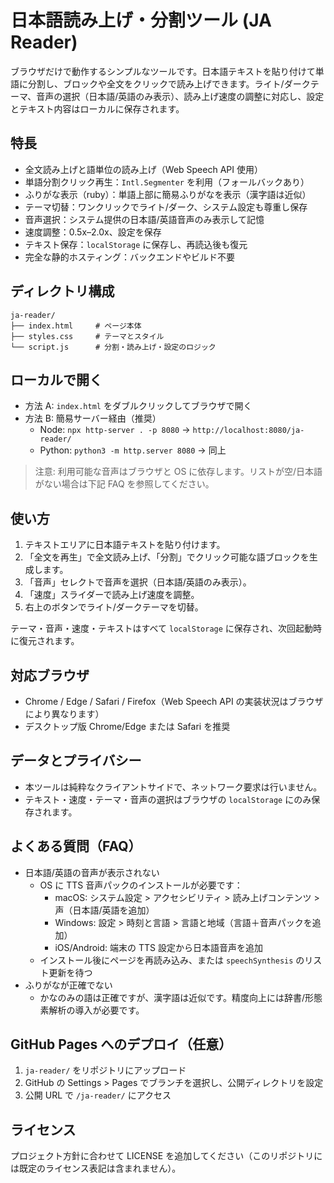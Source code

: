 # 日本語読み上げ・分割ツール (JA Reader)

ブラウザだけで動作するシンプルなツールです。日本語テキストを貼り付けて単語に分割し、ブロックや全文をクリックで読み上げできます。ライト/ダークテーマ、音声の選択（日本語/英語のみ表示）、読み上げ速度の調整に対応し、設定とテキスト内容はローカルに保存されます。

## 特長
- 全文読み上げと語単位の読み上げ（Web Speech API 使用）
- 単語分割クリック再生：`Intl.Segmenter` を利用（フォールバックあり）
- ふりがな表示（ruby）：単語上部に簡易ふりがなを表示（漢字語は近似）
- テーマ切替：ワンクリックでライト/ダーク、システム設定も尊重し保存
- 音声選択：システム提供の日本語/英語音声のみ表示して記憶
- 速度調整：0.5x–2.0x、設定を保存
- テキスト保存：`localStorage` に保存し、再読込後も復元
- 完全な静的ホスティング：バックエンドやビルド不要

## ディレクトリ構成
```
ja-reader/
├── index.html     # ページ本体
├── styles.css     # テーマとスタイル
└── script.js      # 分割・読み上げ・設定のロジック
```

## ローカルで開く
- 方法 A: `index.html` をダブルクリックしてブラウザで開く
- 方法 B: 簡易サーバー経由（推奨）
  - Node: `npx http-server . -p 8080` → `http://localhost:8080/ja-reader/`
  - Python: `python3 -m http.server 8080` → 同上

> 注意: 利用可能な音声はブラウザと OS に依存します。リストが空/日本語がない場合は下記 FAQ を参照してください。

## 使い方
1. テキストエリアに日本語テキストを貼り付けます。
2. 「全文を再生」で全文読み上げ、「分割」でクリック可能な語ブロックを生成します。
3. 「音声」セレクトで音声を選択（日本語/英語のみ表示）。
4. 「速度」スライダーで読み上げ速度を調整。
5. 右上のボタンでライト/ダークテーマを切替。

テーマ・音声・速度・テキストはすべて `localStorage` に保存され、次回起動時に復元されます。

## 対応ブラウザ
- Chrome / Edge / Safari / Firefox（Web Speech API の実装状況はブラウザにより異なります）
- デスクトップ版 Chrome/Edge または Safari を推奨

## データとプライバシー
- 本ツールは純粋なクライアントサイドで、ネットワーク要求は行いません。
- テキスト・速度・テーマ・音声の選択はブラウザの `localStorage` にのみ保存されます。

## よくある質問（FAQ）
- 日本語/英語の音声が表示されない
  - OS に TTS 音声パックのインストールが必要です：
    - macOS: システム設定 > アクセシビリティ > 読み上げコンテンツ > 声（日本語/英語を追加）
    - Windows: 設定 > 時刻と言語 > 言語と地域（言語＋音声パックを追加）
    - iOS/Android: 端末の TTS 設定から日本語音声を追加
  - インストール後にページを再読み込み、または `speechSynthesis` のリスト更新を待つ
- ふりがなが正確でない
  - かなのみの語は正確ですが、漢字語は近似です。精度向上には辞書/形態素解析の導入が必要です。

## GitHub Pages へのデプロイ（任意）
1. `ja-reader/` をリポジトリにアップロード
2. GitHub の Settings > Pages でブランチを選択し、公開ディレクトリを設定
3. 公開 URL で `/ja-reader/` にアクセス

## ライセンス
プロジェクト方針に合わせて LICENSE を追加してください（このリポジトリには既定のライセンス表記は含まれません）。

